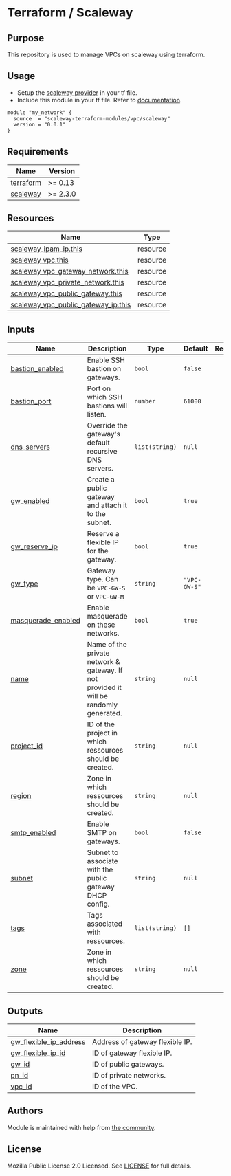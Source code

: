 # Terraform / Scaleway

## Purpose

This repository is used to manage VPCs on scaleway using terraform.

## Usage

- Setup the [scaleway provider](https://www.terraform.io/docs/providers/scaleway/index.html) in your tf file.
- Include this module in your tf file. Refer to [documentation](https://www.terraform.io/docs/modules/sources.html#generic-git-repository).

```hcl
module "my_network" {
  source  = "scaleway-terraform-modules/vpc/scaleway"
  version = "0.0.1"
}
```

<!-- BEGIN_TF_DOCS -->
## Requirements

| Name | Version |
|------|---------|
| <a name="requirement_terraform"></a> [terraform](#requirement_terraform) | >= 0.13 |
| <a name="requirement_scaleway"></a> [scaleway](#requirement_scaleway) | >= 2.3.0 |

## Resources

| Name | Type |
|------|------|
| [scaleway_ipam_ip.this](https://registry.terraform.io/providers/scaleway/scaleway/latest/docs/resources/ipam_ip) | resource |
| [scaleway_vpc.this](https://registry.terraform.io/providers/scaleway/scaleway/latest/docs/resources/vpc) | resource |
| [scaleway_vpc_gateway_network.this](https://registry.terraform.io/providers/scaleway/scaleway/latest/docs/resources/vpc_gateway_network) | resource |
| [scaleway_vpc_private_network.this](https://registry.terraform.io/providers/scaleway/scaleway/latest/docs/resources/vpc_private_network) | resource |
| [scaleway_vpc_public_gateway.this](https://registry.terraform.io/providers/scaleway/scaleway/latest/docs/resources/vpc_public_gateway) | resource |
| [scaleway_vpc_public_gateway_ip.this](https://registry.terraform.io/providers/scaleway/scaleway/latest/docs/resources/vpc_public_gateway_ip) | resource |

## Inputs

| Name | Description | Type | Default | Required |
|------|-------------|------|---------|:--------:|
| <a name="input_bastion_enabled"></a> [bastion_enabled](#input_bastion_enabled) | Enable SSH bastion on gateways. | `bool` | `false` | no |
| <a name="input_bastion_port"></a> [bastion_port](#input_bastion_port) | Port on which SSH bastions will listen. | `number` | `61000` | no |
| <a name="input_dns_servers"></a> [dns_servers](#input_dns_servers) | Override the gateway's default recursive DNS servers. | `list(string)` | `null` | no |
| <a name="input_gw_enabled"></a> [gw_enabled](#input_gw_enabled) | Create a public gateway and attach it to the subnet. | `bool` | `true` | no |
| <a name="input_gw_reserve_ip"></a> [gw_reserve_ip](#input_gw_reserve_ip) | Reserve a flexible IP for the gateway. | `bool` | `true` | no |
| <a name="input_gw_type"></a> [gw_type](#input_gw_type) | Gateway type. Can be `VPC-GW-S` or `VPC-GW-M` | `string` | `"VPC-GW-S"` | no |
| <a name="input_masquerade_enabled"></a> [masquerade_enabled](#input_masquerade_enabled) | Enable masquerade on these networks. | `bool` | `true` | no |
| <a name="input_name"></a> [name](#input_name) | Name of the private network & gateway. If not provided it will be randomly generated. | `string` | `null` | no |
| <a name="input_project_id"></a> [project_id](#input_project_id) | ID of the project in which ressources should be created. | `string` | `null` | no |
| <a name="input_region"></a> [region](#input_region) | Zone in which ressources should be created. | `string` | `null` | no |
| <a name="input_smtp_enabled"></a> [smtp_enabled](#input_smtp_enabled) | Enable SMTP on gateways. | `bool` | `false` | no |
| <a name="input_subnet"></a> [subnet](#input_subnet) | Subnet to associate with the public gateway DHCP config. | `string` | `null` | no |
| <a name="input_tags"></a> [tags](#input_tags) | Tags associated with ressources. | `list(string)` | `[]` | no |
| <a name="input_zone"></a> [zone](#input_zone) | Zone in which ressources should be created. | `string` | `null` | no |

## Outputs

| Name | Description |
|------|-------------|
| <a name="output_gw_flexible_ip_address"></a> [gw_flexible_ip_address](#output_gw_flexible_ip_address) | Address of gateway flexible IP. |
| <a name="output_gw_flexible_ip_id"></a> [gw_flexible_ip_id](#output_gw_flexible_ip_id) | ID of gateway flexible IP. |
| <a name="output_gw_id"></a> [gw_id](#output_gw_id) | ID of public gateways. |
| <a name="output_pn_id"></a> [pn_id](#output_pn_id) | ID of private networks. |
| <a name="output_vpc_id"></a> [vpc_id](#output_vpc_id) | ID of the VPC. |
<!-- END_TF_DOCS -->

## Authors

Module is maintained with help from [the community](https://github.com/scaleway-terraform-modules/terraform-scaleway-vpc/graphs/contributors).

## License

Mozilla Public License 2.0 Licensed. See [LICENSE](https://github.com/scaleway-terraform-modules/terraform-scaleway-vpc/tree/master/LICENSE) for full details.
